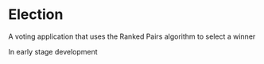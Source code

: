 Election
===========
A voting application that uses the Ranked Pairs algorithm to select a winner

In early stage development

